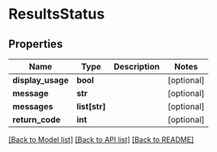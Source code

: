 # ResultsStatus

## Properties
Name | Type | Description | Notes
------------ | ------------- | ------------- | -------------
**display_usage** | **bool** |  | [optional] 
**message** | **str** |  | [optional] 
**messages** | **list[str]** |  | [optional] 
**return_code** | **int** |  | [optional] 

[[Back to Model list]](../README.md#documentation-for-models) [[Back to API list]](../README.md#documentation-for-api-endpoints) [[Back to README]](../README.md)

